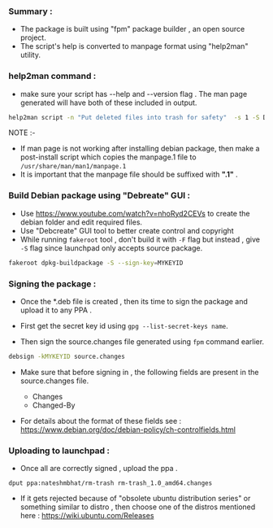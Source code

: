### Summary : 
+ The package is built using "fpm" package builder , an open source project.
+ The script's help is converted to manpage format using "help2man" utility.


### help2man command : 

+ make sure your script has --help and --version flag . The man page generated will have both of these included in output.

```bash
help2man script -n "Put deleted files into trash for safety"  -s 1 -S Debian  > outputpage
```


 NOTE :-
+ If man page is not working after installing debian package, then make a post-install script which copies the manpage.1 file to `/usr/share/man/man1/manpage.1`
+ It is important that the manpage file should be suffixed with **".1"** .


### Build Debian package using **"Debreate"** GUI :

+ Use https://www.youtube.com/watch?v=nhoRyd2CEVs to create the debian folder and edit required files.
+ Use "Debcreate" GUI tool to better create control and copyright  
+ While running `fakeroot` tool , don't build it with `-F` flag but instead , give `-S` flag since launchpad only accepts source package.

```bash
fakeroot dpkg-buildpackage -S --sign-key=MYKEYID
```

### Signing the package : 

+ Once the *.deb file is created , then its time to sign the package and upload it to any PPA .

+ First get the secret key id using `gpg --list-secret-keys name`.

+ Then sign the source.changes file generated using `fpm` command earlier.

```bash
debsign -kMYKEYID source.changes
```

+ Make sure that before signing in , the following fields are present in the source.changes file.

    + Changes
    + Changed-By

+ For details about the format of these fields see : https://www.debian.org/doc/debian-policy/ch-controlfields.html


### Uploading to launchpad :

+ Once all are correctly signed , upload the ppa . 

```
dput ppa:nateshmbhat/rm-trash rm-trash_1.0_amd64.changes 
```

+ If it gets rejected because of "obsolete ubuntu distribution series" or something similar to distro , then choose one of the distros mentioned here : https://wiki.ubuntu.com/Releases